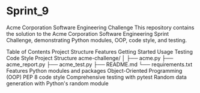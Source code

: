 # Sprint_9

Acme Corporation Software Engineering Challenge
This repository contains the solution to the Acme Corporation Software Engineering Sprint Challenge, demonstrating Python modules, OOP, code style, and testing.

Table of Contents
Project Structure
Features
Getting Started
Usage
Testing
Code Style
Project Structure
acme-challenge/
│
├── acme.py
├── acme_report.py
├── acme_test.py
├── README.md
└── requirements.txt
Features
Python modules and packages
Object-Oriented Programming (OOP)
PEP 8 code style
Comprehensive testing with pytest
Random data generation with Python's random module


